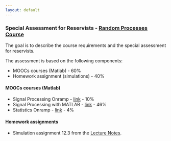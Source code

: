 ```yaml
---
layout: default
---
```


### Special Assessment for Reservists - [Random Processes Course](/teaching/rp/)
The goal is to describe the course requirements and the special assessment for reservists.

The assessment is based on the following components:
* MOOCs courses (Matlab) - 60%
* Homework assignment (simulations) - 40%

#### MOOCs courses (Matlab)
* Signal Processing Onramp - [link](https://matlabacademy.mathworks.com/details/signal-processing-onramp/signalprocessing) -  10%
* Signal Processing with MATLAB - [link](https://matlabacademy.mathworks.com/details/signal-processing-with-matlab/mlsg) - 46%
* Statistics Onramp - [link](https://matlabacademy.mathworks.com/details/statistics-onramp/orst) - 4%

#### Homework assignments
* Simulation assignment 12.3 from the [Lecture Notes](/rp/RP_Book.pdf).
